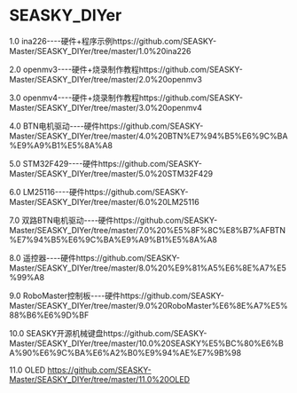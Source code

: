 # SEASKY_DIYer
1.0 ina226----硬件+程序示例https://github.com/SEASKY-Master/SEASKY_DIYer/tree/master/1.0%20ina226

2.0 openmv3----硬件+烧录制作教程https://github.com/SEASKY-Master/SEASKY_DIYer/tree/master/2.0%20openmv3

3.0 openmv4----硬件+烧录制作教程https://github.com/SEASKY-Master/SEASKY_DIYer/tree/master/3.0%20openmv4

4.0 BTN电机驱动----硬件https://github.com/SEASKY-Master/SEASKY_DIYer/tree/master/4.0%20BTN%E7%94%B5%E6%9C%BA%E9%A9%B1%E5%8A%A8

5.0 STM32F429----硬件https://github.com/SEASKY-Master/SEASKY_DIYer/tree/master/5.0%20STM32F429

6.0 LM25116----硬件https://github.com/SEASKY-Master/SEASKY_DIYer/tree/master/6.0%20LM25116

7.0 双路BTN电机驱动----硬件https://github.com/SEASKY-Master/SEASKY_DIYer/tree/master/7.0%20%E5%8F%8C%E8%B7%AFBTN%E7%94%B5%E6%9C%BA%E9%A9%B1%E5%8A%A8

8.0 遥控器----硬件https://github.com/SEASKY-Master/SEASKY_DIYer/tree/master/8.0%20%E9%81%A5%E6%8E%A7%E5%99%A8

9.0 RoboMaster控制板----硬件https://github.com/SEASKY-Master/SEASKY_DIYer/tree/master/9.0%20RoboMaster%E6%8E%A7%E5%88%B6%E6%9D%BF

10.0 SEASKY开源机械键盘https://github.com/SEASKY-Master/SEASKY_DIYer/tree/master/10.0%20SEASKY%E5%BC%80%E6%BA%90%E6%9C%BA%E6%A2%B0%E9%94%AE%E7%9B%98

11.0 OLED https://github.com/SEASKY-Master/SEASKY_DIYer/tree/master/11.0%20OLED
